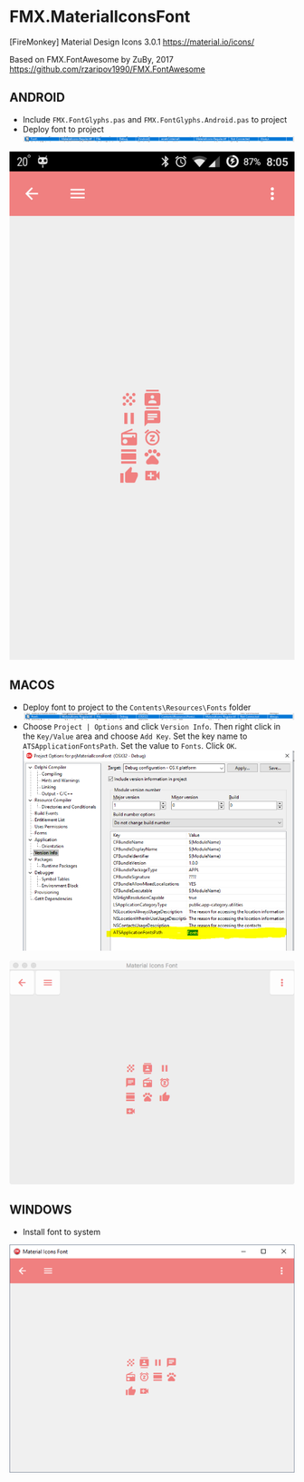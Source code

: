 # FMX.MaterialIconsFont
[FireMonkey] Material Design Icons 3.0.1
https://material.io/icons/

Based on FMX.FontAwesome by ZuBy, 2017
https://github.com/rzaripov1990/FMX.FontAwesome

## ANDROID
* Include `FMX.FontGlyphs.pas` and `FMX.FontGlyphs.Android.pas` to project
* Deploy font to project
![release/debug](screens/deployment_android.png)

![release/debug](screens/android.png)

## MACOS
* Deploy font to project to the `Contents\Resources\Fonts` folder
![release/debug](screens/deployment_macos.png)
* Choose `Project | Options` and click `Version Info`. Then right click in the `Key/Value` area and choose `Add Key`. Set the key name to `ATSApplicationFontsPath`. Set the value to `Fonts`. Click `OK`.
![release/debug](screens/options_macos.png)

![release/debug](screens/macos.png)

## WINDOWS
* Install font to system

![release/debug](screens/windows.png)
